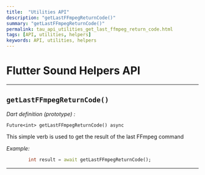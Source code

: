 ```yaml
---
title:  "Utilities API"
description: "getLastFFmpegReturnCode()"
summary: "getLastFFmpegReturnCode()"
permalink: tau_api_utilities_get_last_ffmpeg_return_code.html
tags: [API, utilities, helpers]
keywords: API, utilities, helpers
---
```


# Flutter Sound Helpers API

---------------------------------------------------------------------------------------------------------------------------

## `getLastFFmpegReturnCode()`

*Dart definition (prototype) :*
```
Future<int> getLastFFmpegReturnCode() async
```

This simple verb is used to get the result of the last FFmpeg command

*Example:*
```dart
        int result = await getLastFFmpegReturnCode();
```

---------------------------------------------------------------------------------------------------------------------------
